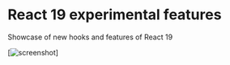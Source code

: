 # React 19 experimental features

Showcase of new hooks and features of React 19

[![screenshot](screenshot.jpg)]
